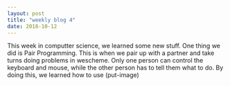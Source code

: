 ```yaml
---
layout: post
title: "weekly blog 4"
date: 2018-10-12
---
```


This week in computter science, we learned some new stuff. One thing we did is Pair Programming. This is when we pair up with a partner
and take turns doing problems in wescheme. Only one person can control the keyboard and mouse, while the other person has to tell them what to do. By doing this, we learned how to use (put-image)
